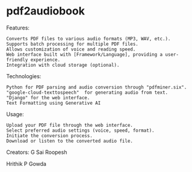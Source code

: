 # pdf2audiobook

Features:

    Converts PDF files to various audio formats (MP3, WAV, etc.).
    Supports batch processing for multiple PDF files.
    Allows customization of voice and reading speed.
    Web interface built with [Framework/Language], providing a user-friendly experience.
    Integration with cloud storage (optional).

Technologies:

    Python for PDF parsing and audio conversion through "pdfminer.six".
    "google-cloud-texttospeech"  for generating audio from text.
    "Django" for the web interface.
    Text Formatting using Generative AI
Usage:

    Upload your PDF file through the web interface.
    Select preferred audio settings (voice, speed, format).
    Initiate the conversion process.
    Download or listen to the converted audio file. 
Creators:
G Sai Roopesh

Hrithik P Gowda

